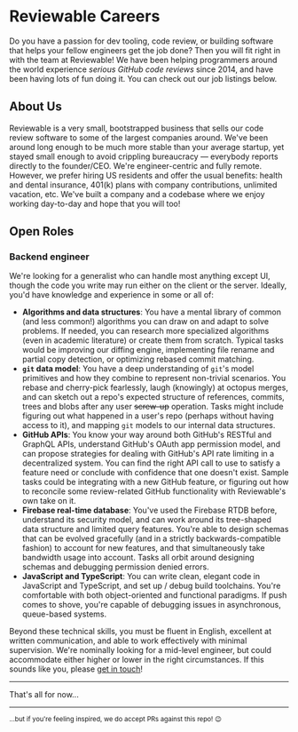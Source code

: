 # Reviewable Careers

Do you have a passion for dev tooling, code review, or building software that helps your fellow engineers get the job done? Then you will fit right in with the team at Reviewable! We have been helping programmers around the world experience *serious GitHub code reviews* since 2014, and have been having lots of fun doing it. You can check out our job listings below.

## About Us

Reviewable is a very small, bootstrapped business that sells our code review software to some of the largest companies around.  We've been around long enough to be much more stable than your average startup, yet stayed small enough to avoid crippling bureaucracy &mdash; everybody reports directly to the founder/CEO.  We're engineer-centric and fully remote.  However, we prefer hiring US residents and offer the usual benefits:  health and dental insurance, 401(k) plans with company contributions, unlimited vacation, etc.  We've built a company and a codebase where we enjoy working day-to-day and hope that you will too!

## Open Roles

### Backend engineer

We're looking for a generalist who can handle most anything except UI, though the code you write may run either on the client or the server.  Ideally, you'd have knowledge and experience in some or all of:
- **Algorithms and data structures**:  You have a mental library of common (and less common!) algorithms you can draw on and adapt to solve problems.  If needed, you can research more specialized algorithms (even in academic literature) or create them from scratch.  Typical tasks would be improving our diffing engine, implementing file rename and partial copy detection, or optimizing rebased commit matching.
- **`git` data model**:  You have a deep understanding of `git`'s model primitives and how they combine to represent non-trivial scenarios.  You rebase and cherry-pick fearlessly, laugh (knowingly) at octopus merges, and can sketch out a repo's expected structure of references, commits, trees and blobs after any user ~~screw-up~~ operation.  Tasks might include figuring out what happened in a user's repo (perhaps without having access to it), and mapping `git` models to our internal data structures.
- **GitHub APIs**:  You know your way around both GitHub's RESTful and GraphQL APIs, understand GitHub's OAuth app permission model, and can propose strategies for dealing with GitHub's API rate limiting in a decentralized system.  You can find the right API call to use to satisfy a feature need or conclude with confidence that one doesn't exist.  Sample tasks could be integrating with a new GitHub feature, or figuring out how to reconcile some review-related GitHub functionality with Reviewable's own take on it.
- **Firebase real-time database**:  You've used the Firebase RTDB before, understand its security model, and can work around its tree-shaped data structure and limited query features.  You're able to design schemas that can be evolved gracefully (and in a strictly backwards-compatible fashion) to account for new features, and that simultaneously take bandwidth usage into account.  Tasks all orbit around designing schemas and debugging permission denied errors.
- **JavaScript and TypeScript**:  You can write clean, elegant code in JavaScript and TypeScript, and set up / debug build toolchains.  You're comfortable with both object-oriented and functional paradigms.  If push comes to shove, you're capable of debugging issues in asynchronous, queue-based systems.

Beyond these technical skills, you must be fluent in English, excellent at written communication, and able to work effectively with minimal supervision.  We're nominally looking for a mid-level engineer, but could accommodate either higher or lower in the right circumstances.  If this sounds like you, please [get in touch](mailto:piotr@reviewable.io)!

<hr/>

<!-- <p align="center">Unfortunately, we do not have any open roles at this time...</p> -->
<p>That's all for now...</p>

<hr/>

<sup>...but if you're feeling inspired, we do accept PRs against this repo! 😉</sup>
